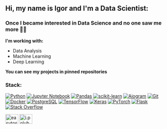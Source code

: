 ## Hi, my name is Igor and I'm a Data Scientist:

### Once I became interested in Data Science and no one saw me more :man_scientist:

**I'm working with:**
 - Data Analysis
 - Machine Learning
 - Deep Learning
 
**You can see my projects in pinned repositories**

### Stack:
[![Python](https://img.shields.io/badge/python-3670A0?style=for-the-badge&logo=python&logoColor=ffdd54)](https://python.org)
[![Jupyter Notebook](https://img.shields.io/badge/jupyter-%23FA0F00.svg?style=for-the-badge&logo=jupyter&logoColor=white)](https://jupyter.org)
[![Pandas](https://img.shields.io/badge/pandas-%23150458.svg?style=for-the-badge&logo=pandas&logoColor=white)](https://pandas.pydata.org)
[![scikit-learn](https://img.shields.io/badge/scikit--learn-%23F7931E.svg?style=for-the-badge&logo=scikit-learn&logoColor=white)](https://scikit-learn.org/)
[![Aiogram](https://img.shields.io/badge/Aiogram-2CA5E0?style=for-the-badge&logo=telegram&logoColor=white)](https://docs.aiogram.dev/)
[![Git](https://img.shields.io/badge/git-%23F05033.svg?style=for-the-badge&logo=git&logoColor=white)](https://git-scm.com)
[![Docker](https://img.shields.io/badge/docker-%230db7ed.svg?style=for-the-badge&logo=docker&logoColor=white)](https://www.docker.com)
[![PostgreSQL](https://img.shields.io/badge/postgresql-%23316192.svg?style=for-the-badge&logo=postgresql&logoColor=white)](https://www.postgresql.org)
[![TensorFlow](https://img.shields.io/badge/TensorFlow-FF6F00?style=for-the-badge&logo=TensorFlow&logoColor=white)](https://www.tensorflow.com)
[![Keras](https://img.shields.io/badge/Keras-%23D00000.svg?style=for-the-badge&logo=Keras&logoColor=white)](https://keras.io)
[![PyTorch](https://img.shields.io/badge/pytorch-%23D00000.svg?style=for-the-badge&logo=pytorch&logoColor=white)](https://pytorch.org/)
[![Flask](https://img.shields.io/badge/flask-%23000.svg?style=for-the-badge&logo=flask&logoColor=white)](https://flask.palletsprojects.com/en/2.0.x/)
[![Stack Overflow](https://img.shields.io/badge/-Stackoverflow-FE7A16?style=for-the-badge&logo=stack-overflow&logoColor=white)](https://stackoverflow.com)

<a href="https://t.me/easytosay" target="blank"><img align="center" src="https://upload.wikimedia.org/wikipedia/commons/8/82/Telegram_logo.svg" alt="easytosay" height="30" width="40" /></a> 
<a href="mailto:i.polubarev@gmail.com" target="blank"><img align="center" src="https://upload.wikimedia.org/wikipedia/commons/8/8c/Gmail_Icon_%282013-2020%29.svg" alt="i.polubarev@gmail.com" height="30" width="40" /></a>
